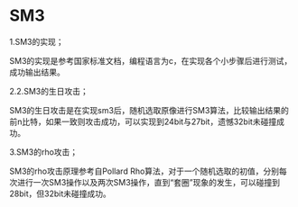 # SM3
1.SM3的实现；

SM3的实现是参考国家标准文档，编程语言为c，在实现各个小步骤后进行测试，成功输出结果。

2.2.SM3的生日攻击；

SM3的生日攻击是在实现sm3后，随机选取原像进行SM3算法，比较输出结果的前n比特，如果一致则攻击成功，可以实现到24bit与27bit，遗憾32bit未碰撞成功。

3.SM3的rho攻击；

SM3的rho攻击原理参考自Pollard Rho算法，对于一个随机选取的初值，分别每次进行一次SM3操作以及两次SM3操作，直到“套圈”现象的发生，可以碰撞到28bit，但32bit未碰撞成功。
